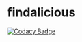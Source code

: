 # findalicious
[![Codacy Badge](https://api.codacy.com/project/badge/Grade/8c1de219989649a7b2b3c10e85bb2b37)](https://app.codacy.com/manual/kelvinfan001/findalicious?utm_source=github.com&utm_medium=referral&utm_content=kelvinfan001/findalicious&utm_campaign=Badge_Grade_Dashboard)